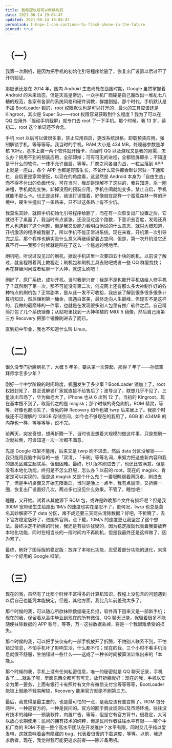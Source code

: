 ```yaml
---
title: 我希望以后可以继续刷机
date: 2021-08-14 19:04:47
updated: 2021-08-14 19:04:47
permalink: I-hope-I-can-continue-to-flash-phone-in-the-future
pinned: true
---
```


# （一）

我第一次刷机，是因为把手机的初始化引导程序给删了，恢复出厂设置以后过不了开机验证。

那应该还是在 2014 年，国内 Android 生态尚处在战国时期，Google 虽然掌握着 Android 的未来动态，但是天高皇帝远，一众手机厂商硬是自己魔改出一堆乱七八糟的规范，各家有各家的系统风格和硬件调教，群雄割据。那个时代，手机默认是不加 BootLoader 锁的，root 权限默认也是可以打开的，最火的工具应该还是 Kingroot，其次是 Super Su——root 权限容易获取到什么程度？我为了可以在 QQ 应用外「摇动手机截屏」就专门去 root 了一下手机。那个时候，我 13 岁，读初二，root 这个单词还不会念。

手机 root 以后可以做很多事，禁止应用自启，更改系统风格，卸载预装应用，强制解锁手机，等等等等。我当时的手机，RAM 大小是 434 MB，处理器参数是单核 1GHz，基本上装一两个软件就开始卡，而当时 QQ 以及游戏又是我的刚需，怎么办？把用不到的预装应用，全部卸掉；可有可无的进程，全都锁屏即杀；不知道是干什么的软件，一律不允许自启，等等。厂商之间各自为战，一粒尘落到 APP 上就是一座山，各个 APP 也都是野蛮生长，不论什么软件都会默认常驻一下通知栏，自启更是家常便饭，以现在的角度看，这显然是 Android 本身为「自由生态」而不得不付出的负面代价，可在当时，我却是理解不了这些的，我只知道，杀一圈进程，手机就能变快，卸掉没用的预装应用，手机空间就能变多，禁止自启，手机就能不那么卡。也正是这样，我误打误撞着，好像就在那样一个蛮荒森林一样的环境中，硬生生撞出了一条路来，只不过这条路上有不少坑。

我莫名其妙，就把手机初始化引导程序给删了，而在有一次恢复出厂设置之后，它就进不了桌面了。我当时有点紧张，还没见过这个路数，下意识去百度，发现还真有人也遇到了这个问题，但是我又没能力看明白他说的什么意思，就只大概知道，开机激活的程序被我删了，所以手机不能正常进系统。现在来看，开机第一次引导完之后，那个程序也确实没什么意义再继续留着占空间，但是，第一次开机没它还真不行——我那个时候就是陷在了这么一个尴尬的境地里。

刷机吧，听说过没见过的刷机，据说手机店里一次要四五十块的刷机。以前没了解过，就全程跟着网上教程走；刷机包和刷机工具去贴吧或者一些 QQ 群里找找；再在群里问问或者私聊一下大神，就这么刷吧！

刷好了，原厂系统，成功开机。当时我挺兴奋：我是不是也能开手机店给人修手机了？既然刷了第一次，那不可能没有第二次，何况网上还有那么多大神制作好的各种特点的刷机包？正常剧本，是从此一发不可收拾，我应该了解到很多很多很多计算机知识，然后赚到第一桶金，偶遇白富美，最终走向人生巅峰，但现实不是这样的，我做的最巅峰的一件事，也就是在发现很多别人包里有推广软件之后，自己精简打包了几个系统镜像；从贴吧里找到一大神移植的 MIUI 5 镜像，然后自己用第三方 Recovery 把那个镜像刷进去了而已。

直到初中毕业，我也不知道什么叫 Linux。

# （二）

很久没专门折腾刷机了，大概 5 年多，要从第一次算起，那得 7 年了——孙悟空拜师学艺多少年？

刚好一个中学阶段的时间跨度，机圈发生了多少事？BootLoader 锁加上了，root 权限封死了，甚至说解锁厂家就直接不给售后了；波导没了，联想几乎不见了，三星淡出市场了，华为做老大了，iPhone 也从 6 出到 12 了。当初的 Kingroot，现在基本搜不到了，取而代之的是 magisk；那个时候的奇兔刷机，ROM 精灵，等等，好像也都消失了，奇兔的神 Recovery 如今也被 twrp 后来居上了。我那个时候还不可理解的 128GB 存储空间，如今也不够现在的我用了，6GB 和 434MB 的内存也一样，等等等等，说不完。

前两天，突发奇想，想再折腾一下，当时也没想着大规模的做这件事，只是想刷一次就拉倒，可谁知道一次一次都不满意。

先是 Google 框架不能用，后来又是 twrp 刷不进去，然后 data 分区没解锁——我只能用我脑中尚存的一些「双清」、「卡刷」等等名词，来努力把这些新内容和我的熟悉区建立起联系，但很困难。最终，EU 版本刷进去了，也还比较满意，但是没有本地化功能，终归是不怎么舒服，怎么办？以前的 root，现在的 magisk，肯定是可以实现的，但是这 magisk 又是个什么鬼？一番眼睛跟着网页走，刷进去了，但是手机桌面又开始无限重启，当时是晚上一点半，我有点崩溃。又折腾一圈，恢复出厂设置好几次，两点多也没见什么效果。不管了，睡觉吧！

睡醒，又开始。试着从其他源下 ROM 包，或许是昨晚那个文件有损坏呢？但是我 300M 宽带硬生生给跑出 1M/s 的速度也实在是忍不了，更何况，twrp 也总是莫名其妙解密不了 data 分区，难不成还要三天两头清除数据？好吧，不折腾了，去下官方稳定版好了，进国外官网，点下载，10M/s 的速度更让我坚定了这个想法。最终决定不折腾的时候，我还是有些许犹疑的，因为稳定版就代表着我要放弃本地化功能，同时在相当长的一段时间内不再刷机，但是我最终还是这样做了，因为累了。

最终，刷好了国际版的稳定版：放弃了本地化功能，忍受着部分功能的退化，来换取一个好用的 Google 框架。

# （三）

现在的我，虽然有了比那个时候丰富得多的计算机知识，教程上没包含的问题遇到以后自己也能凭本能搞定，但是，其他方面，我比几年前差劲太多了。

那个时候的我，可以随心所欲抹除数据毫无负担，软件再下回来又是一部新手机；现在的我，保留着从高中毕业到现在的所有微信、QQ 聊天记录，保留着很多不能随便抹除数据的 APP 账号，等等，万一这些数据丢掉，将是一个我很难承受的损失。

那个时候的我，可以把手头仅有的一部手机放开了折腾，不怕别人联系不到，不怕错过信息，不怕手机坏了影响生活，什么都不怕；现在的我，三个小时不看手机消息就很不舒服，生怕错过一些什么——这成了一种长时间被算法训练出来的「本能」。

那个时候的我，手机上没有任何私密信息，唯一的秘密就是 QQ 聊天记录，手机丢了......就丢了呗，里面东西全都可有可无，放开折腾就好；现在的我，手机以安全为第一要务，上面有银行卡有照片有文件有微信支付宝等等等等，BootLoader 能锁上就绝不轻易解锁，Recovery 能用官方就绝不刷第三方。

最后，我觉得是最主要的，也是最可怕的一点，是我应该有些变懒了。ROM 包分两种，一种是官方的，一种是民间的。官方的囿于商业规则以及市场环境，往往没有技术的纯粹——预装软件，内置广告，等等，但是它有官方背书，很稳定，大可以放心长期使用；民间的拥有技术的纯粹，但是民间作者往往水平有限——哪个手机厂商的 ROM 不是一整个高水平团队在开发维护？水平有限，同时又几乎纯以爱发电，这就意味着会有隐藏的 bug，代表着很慢的下载速度，等等。以前，我追求后者，现在，我觉得我可能更追求前者——除非备用机。


